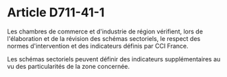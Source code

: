 # Article D711-41-1

<p>Les chambres de commerce et d'industrie de région vérifient, lors de l'élaboration et de la révision des schémas sectoriels, le respect des normes d'intervention et des indicateurs définis par CCI France.</p><p>Les schémas sectoriels peuvent définir des indicateurs supplémentaires au vu des particularités de la zone concernée.</p>